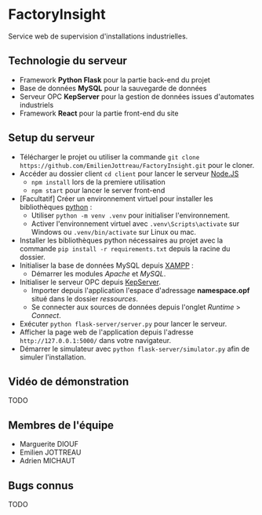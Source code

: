 # FactoryInsight

Service web de supervision d'installations industrielles.

## Technologie du serveur

- Framework **Python Flask** pour la partie back-end du projet
- Base de données **MySQL** pour la sauvegarde de données
- Serveur OPC **KepServer** pour la gestion de données issues d'automates industriels
- Framework **React** pour la partie front-end du site

## Setup du serveur
- Télécharger le projet ou utiliser la commande `git clone https://github.com/EmilienJottreau/FactoryInsight.git` pour le cloner.
- Accéder au dossier client `cd client` pour lancer le serveur [Node.JS](https://nodejs.org/en/download/current)
  - `npm install` lors de la premiere utilisation 
  - `npm start` pour lancer le server front-end
- [Facultatif] Créer un environnement virtuel pour installer les bibliothèques [python](https://www.python.org/downloads/) :
  - Utiliser `python -m venv .venv` pour initialiser l'environnement.
  - Activer l'environnement virtuel avec `.venv\Scripts\activate` sur Windows ou `.venv/bin/activate` sur Linux ou mac.
- Installer les bibliothèques python nécessaires au projet avec la commande `pip install -r requirements.txt` depuis la racine du dossier.
- Initialiser la base de données MySQL depuis [XAMPP](https://www.apachefriends.org/fr/download.html) :
  - Démarrer les modules *Apache* et *MySQL*.
- Initialiser le serveur OPC depuis [KepServer](https://www.kepware.fr/produit/kepserverex/).
  - Importer depuis l'application l'espace d'adressage **namespace.opf** situé dans le dossier *ressources*.
  - Se connecter aux sources de données depuis l'onglet *Runtime* > *Connect*.
- Exécuter `python flask-server/server.py` pour lancer le serveur.
- Afficher la page web de l'application depuis l'adresse `http://127.0.0.1:5000/` dans votre navigateur.
- Démarrer le simulateur avec `python flask-server/simulator.py` afin de simuler l'installation.

## Vidéo de démonstration

TODO

## Membres de l'équipe

- Marguerite DIOUF
- Emilien JOTTREAU
- Adrien MICHAUT

## Bugs connus

TODO
